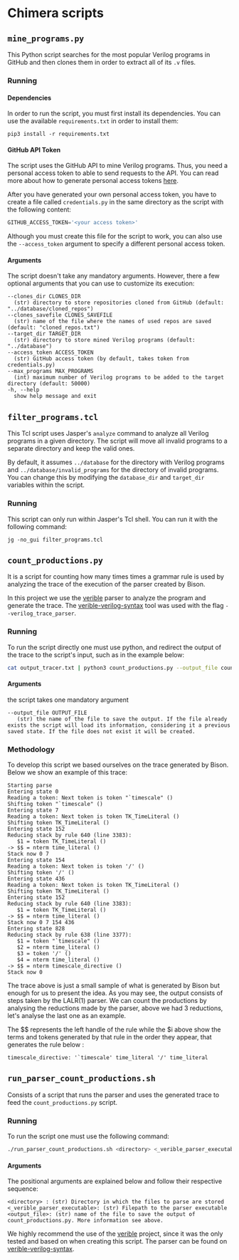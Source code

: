 # Chimera scripts

## `mine_programs.py`

This Python script searches for the most popular Verilog programs in GitHub and
then clones them in order to extract all of its `.v` files.

### Running

#### Dependencies

In order to run the script, you must first install its dependencies. You can use
the available `requirements.txt` in order to install them:

```
pip3 install -r requirements.txt
```

#### GitHub API Token

The script uses the GitHub API to mine Verilog programs. Thus, you need a
personal access token to able to send requests to the API. You can read more
about how to generate personal access tokens
[here](https://docs.github.com/en/authentication/keeping-your-account-and-data-secure/managing-your-personal-access-tokens).

After you have generated your own personal access token, you have to create a
file called `credentials.py` in the same directory as the script with the
following content:

```python
GITHUB_ACCESS_TOKEN='<your access token>'
```

Although you must create this file for the script to work, you can also use the
`--access_token` argument to specify a different personal access token.

#### Arguments

The script doesn't take any mandatory arguments. However, there a few optional
arguments that you can use to customize its execution:

```
--clones_dir CLONES_DIR
  (str) directory to store repositories cloned from GitHub (default: "../database/cloned_repos")
--clones_savefile CLONES_SAVEFILE
  (str) name of the file where the names of used repos are saved (default: "cloned_repos.txt")
--target_dir TARGET_DIR
  (str) directory to store mined Verilog programs (default: "../database")
--access_token ACCESS_TOKEN
  (str) GitHub access token (by default, takes token from credentials.py)
--max_programs MAX_PROGRAMS
  (int) maximum number of Verilog programs to be added to the target directory (default: 50000)
-h, --help
  show help message and exit
```

## `filter_programs.tcl`

This Tcl script uses Jasper's `analyze` command to analyze all Verilog programs
in a given directory. The script will move all invalid programs to a separate
directory and keep the valid ones.

By default, it assumes `../database` for the directory with Verilog programs and
`../database/invalid_programs` for the directory of invalid programs. You can
change this by modifying the `database_dir` and `target_dir` variables within
the script.

### Running

This script can only run within Jasper's Tcl shell. You can run it with the
following command:

```
jg -no_gui filter_programs.tcl
```

## `count_productions.py`

It is a script for counting how many times times a grammar rule is used by analyzing the trace of the execution of the parser created by Bison.

In this project we use the [verible](https://chipsalliance.github.io/verible/) parser to analyze the program and generate the trace. The [verible-verilog-syntax](https://github.com/chipsalliance/verible/tree/master/verilog/tools/syntax) tool was used with the flag `--verilog_trace_parser`.

### Running

To run the script directly one must use python,  and redirect the output of the trace to the script's input, such as in the example below:

```bash
cat output_tracer.txt | python3 count_productions.py --output_file count.json
```

#### Arguments

the script takes one mandatory argument

```
--output_file OUTPUT_FILE
   (str) the name of the file to save the output. If the file already exists the script will load its information, considering it a previous saved state. If the file does not exist it will be created.
```

### Methodology

To develop this script we based ourselves on the trace generated by Bison. Below we show an example of this trace:

```
Starting parse
Entering state 0
Reading a token: Next token is token "`timescale" ()
Shifting token "`timescale" ()
Entering state 7
Reading a token: Next token is token TK_TimeLiteral ()
Shifting token TK_TimeLiteral ()
Entering state 152
Reducing stack by rule 640 (line 3383):
   $1 = token TK_TimeLiteral ()
-> $$ = nterm time_literal ()
Stack now 0 7
Entering state 154
Reading a token: Next token is token '/' ()
Shifting token '/' ()
Entering state 436
Reading a token: Next token is token TK_TimeLiteral ()
Shifting token TK_TimeLiteral ()
Entering state 152
Reducing stack by rule 640 (line 3383):
   $1 = token TK_TimeLiteral ()
-> $$ = nterm time_literal ()
Stack now 0 7 154 436
Entering state 828
Reducing stack by rule 638 (line 3377):
   $1 = token "`timescale" ()
   $2 = nterm time_literal ()
   $3 = token '/' ()
   $4 = nterm time_literal ()
-> $$ = nterm timescale_directive ()
Stack now 0

```

The trace above is just a small sample of what is generated by Bison but enough for us to present the idea. As you may see, the output consists of steps taken by the LALR(1) parser. We can count the productions by analysing the reductions made by the parser, above we had 3 reductions, let's analyse the last one as an example.

The $$ represents the left handle of the rule while the $i above show the terms and tokens generated by that rule in the order they appear, that generates the rule below :

``timescale_directive: '`timescale' time_literal '/' time_literal``


## `run_parser_count_productions.sh`

Consists of a script that runs the parser and uses the generated trace to feed the `count_productions.py` script.

### Running

To run the script one must use the following command:

```bash
./run_parser_count_productions.sh <directory> <_verible_parser_executable> <output_file>
```

#### Arguments

The positional arguments are explained below and follow their respective sequence:

```
<directory> : (str) Directory in which the files to parse are stored
<_verible_parser_executable>: (str) Filepath to the parser executable
<output_file>: (str) name of the file to save the output of count_productions.py. More information see above.
```

We highly recommend the use of the [verible](https://chipsalliance.github.io/verible/) project, since it was the only tested and based on when creating this script. The parser can be found on [verible-verilog-syntax](https://github.com/chipsalliance/verible/tree/master/).
